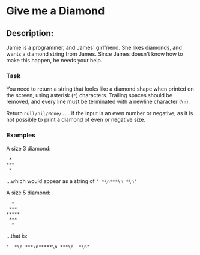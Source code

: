 # Give me a Diamond

## Description:

Jamie is a programmer, and James' girlfriend. She likes diamonds, and wants a diamond string from James. Since James doesn't know how to make this happen, he needs your help.

### Task
You need to return a string that looks like a diamond shape when printed on the screen, using asterisk (`*`) characters. Trailing spaces should be removed, and every line must be terminated with a newline character (`\n`).

Return `null/nil/None/...` if the input is an even number or negative, as it is not possible to print a diamond of even or negative size.

### Examples
A size 3 diamond:
```
 *
***
 *
```
...which would appear as a string of `" *\n***\n *\n"`

A size 5 diamond:
```
  *
 ***
*****
 ***
  *
```
...that is:
```
"  *\n ***\n*****\n ***\n  *\n"
```
